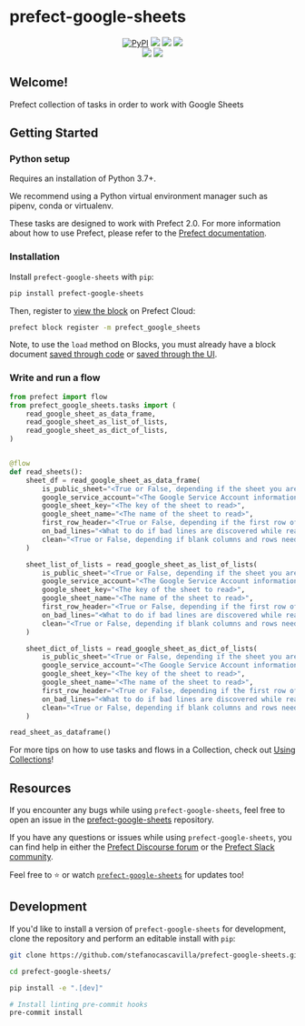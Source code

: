 # prefect-google-sheets

<p align="center">
    <a href="https://pypi.python.org/pypi/prefect-google-sheets/" alt="PyPI version">
        <img alt="PyPI" src="https://img.shields.io/pypi/v/prefect-google-sheets?color=0052FF&labelColor=090422"></a>
    <a href="https://github.com/stefanocascavilla/prefect-google-sheets/" alt="Stars">
        <img src="https://img.shields.io/github/stars/stefanocascavilla/prefect-google-sheets?color=0052FF&labelColor=090422" /></a>
    <a href="https://pepy.tech/badge/prefect-google-sheets/" alt="Downloads">
        <img src="https://img.shields.io/pypi/dm/prefect-google-sheets?color=0052FF&labelColor=090422" /></a>
    <a href="https://github.com/stefanocascavilla/prefect-google-sheets/pulse" alt="Activity">
        <img src="https://img.shields.io/github/commit-activity/m/stefanocascavilla/prefect-google-sheets?color=0052FF&labelColor=090422" /></a>
    <br>
    <a href="https://prefect-community.slack.com" alt="Slack">
        <img src="https://img.shields.io/badge/slack-join_community-red.svg?color=0052FF&labelColor=090422&logo=slack" /></a>
    <a href="https://discourse.prefect.io/" alt="Discourse">
        <img src="https://img.shields.io/badge/discourse-browse_forum-red.svg?color=0052FF&labelColor=090422&logo=discourse" /></a>
</p>

## Welcome!

Prefect collection of tasks in order to work with Google Sheets

## Getting Started

### Python setup

Requires an installation of Python 3.7+.

We recommend using a Python virtual environment manager such as pipenv, conda or virtualenv.

These tasks are designed to work with Prefect 2.0. For more information about how to use Prefect, please refer to the [Prefect documentation](https://orion-docs.prefect.io/).

### Installation

Install `prefect-google-sheets` with `pip`:

```bash
pip install prefect-google-sheets
```

Then, register to [view the block](https://orion-docs.prefect.io/ui/blocks/) on Prefect Cloud:

```bash
prefect block register -m prefect_google_sheets
```

Note, to use the `load` method on Blocks, you must already have a block document [saved through code](https://orion-docs.prefect.io/concepts/blocks/#saving-blocks) or [saved through the UI](https://orion-docs.prefect.io/ui/blocks/).

### Write and run a flow

```python
from prefect import flow
from prefect_google_sheets.tasks import (
    read_google_sheet_as_data_frame,
    read_google_sheet_as_list_of_lists,
    read_google_sheet_as_dict_of_lists,
)


@flow
def read_sheets():
    sheet_df = read_google_sheet_as_data_frame(
        is_public_sheet="<True or False, depending if the sheet you are reading is public or not>",
        google_service_account="<The Google Service Account information in order to access the sheet>",
        google_sheet_key="<The key of the sheet to read>",
        google_sheet_name="<The name of the sheet to read>",
        first_row_header="<True or False, depending if the first row of the table needs to be considered as the header>",
        on_bad_lines="<What to do if bad lines are discovered while reading the sheet>",
        clean="<True or False, depending if blank columns and rows need to be removed>"
    )

    sheet_list_of_lists = read_google_sheet_as_list_of_lists(
        is_public_sheet="<True or False, depending if the sheet you are reading is public or not>",
        google_service_account="<The Google Service Account information in order to access the sheet>",
        google_sheet_key="<The key of the sheet to read>",
        google_sheet_name="<The name of the sheet to read>",
        first_row_header="<True or False, depending if the first row of the table needs to be considered as the header>",
        on_bad_lines="<What to do if bad lines are discovered while reading the sheet>",
        clean="<True or False, depending if blank columns and rows need to be removed>"
    )

    sheet_dict_of_lists = read_google_sheet_as_dict_of_lists(
        is_public_sheet="<True or False, depending if the sheet you are reading is public or not>",
        google_service_account="<The Google Service Account information in order to access the sheet>",
        google_sheet_key="<The key of the sheet to read>",
        google_sheet_name="<The name of the sheet to read>",
        first_row_header="<True or False, depending if the first row of the table needs to be considered as the header>",
        on_bad_lines="<What to do if bad lines are discovered while reading the sheet>",
        clean="<True or False, depending if blank columns and rows need to be removed>"
    )

read_sheet_as_dataframe()
```

For more tips on how to use tasks and flows in a Collection, check out [Using Collections](https://orion-docs.prefect.io/collections/usage/)!

## Resources

If you encounter any bugs while using `prefect-google-sheets`, feel free to open an issue in the [prefect-google-sheets](https://github.com/stefanocascavilla/prefect-google-sheets) repository.

If you have any questions or issues while using `prefect-google-sheets`, you can find help in either the [Prefect Discourse forum](https://discourse.prefect.io/) or the [Prefect Slack community](https://prefect.io/slack).

Feel free to ⭐️ or watch [`prefect-google-sheets`](https://github.com/stefanocascavilla/prefect-google-sheets) for updates too!

## Development

If you'd like to install a version of `prefect-google-sheets` for development, clone the repository and perform an editable install with `pip`:

```bash
git clone https://github.com/stefanocascavilla/prefect-google-sheets.git

cd prefect-google-sheets/

pip install -e ".[dev]"

# Install linting pre-commit hooks
pre-commit install
```
